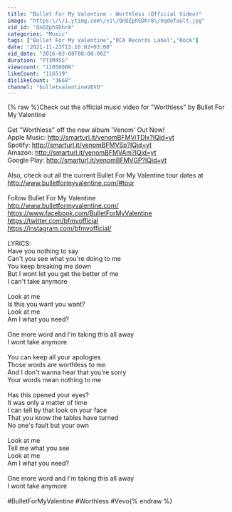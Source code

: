 ```yaml
---
title: "Bullet For My Valentine - Worthless (Official Video)"
image: "https:\/\/i.ytimg.com\/vi\/QnDZphSDhr8\/hqdefault.jpg"
vid_id: "QnDZphSDhr8"
categories: "Music"
tags: ["Bullet For My Valentine","RCA Records Label","Rock"]
date: "2021-11-23T13:16:02+03:00"
vid_date: "2016-02-08T08:00:00Z"
duration: "PT3M45S"
viewcount: "11050009"
likeCount: "116519"
dislikeCount: "3668"
channel: "bulletvalentineVEVO"
---
```

{% raw %}Check out the official music video for &quot;Worthless&quot; by Bullet For My Valentine<br /><br />Get &quot;Worthless&quot; off the new album 'Venom' Out Now!<br />Apple Music: <a rel="nofollow" target="blank" href="http://smarturl.it/venomBFMViTDlx?IQid=yt">http://smarturl.it/venomBFMViTDlx?IQid=yt</a><br />Spotify: <a rel="nofollow" target="blank" href="http://smarturl.it/venomBFMVSp?IQid=yt">http://smarturl.it/venomBFMVSp?IQid=yt</a><br />Amazon: <a rel="nofollow" target="blank" href="http://smarturl.it/venomBFMVAm?IQid=yt">http://smarturl.it/venomBFMVAm?IQid=yt</a><br />Google Play: <a rel="nofollow" target="blank" href="http://smarturl.it/venomBFMVGP?IQid=yt">http://smarturl.it/venomBFMVGP?IQid=yt</a><br /><br />Also, check out all the current Bullet For My Valentine tour dates at <a rel="nofollow" target="blank" href="http://www.bulletformyvalentine.com/#tour">http://www.bulletformyvalentine.com/#tour</a><br /><br />Follow Bullet For My Valentine<br /><a rel="nofollow" target="blank" href="http://www.bulletformyvalentine.com/">http://www.bulletformyvalentine.com/</a><br /><a rel="nofollow" target="blank" href="https://www.facebook.com/BulletForMyValentine">https://www.facebook.com/BulletForMyValentine</a><br /><a rel="nofollow" target="blank" href="https://twitter.com/bfmvofficial">https://twitter.com/bfmvofficial</a><br /><a rel="nofollow" target="blank" href="https://instagram.com/bfmvofficial/">https://instagram.com/bfmvofficial/</a><br /><br />LYRICS:<br />Have you nothing to say<br />Can't you see what you're doing to me<br />You keep breaking me down<br />But I wont let you get the better of me<br />I can't take anymore<br /> <br />Look at me<br />Is this you want you want?<br />Look at me<br />Am I what you need?<br /> <br />One more word and I'm taking this all away<br />I wont take anymore<br /> <br />You can keep all your apologies<br />Those words are worthless to me<br />And I don't wanna hear that you're sorry<br />Your words mean nothing to me <br /> <br />Has this opened your eyes?<br />It was only a matter of time<br />I can tell by that look on your face<br />That you know the tables have turned<br />No one's fault but your own<br /> <br />Look at me<br />Tell me what you see<br />Look at me<br />Am I what you need?<br /> <br />One more word and I'm taking this all away<br />I wont take anymore<br /><br />#BulletForMyValentine #Worthless #Vevo{% endraw %}

